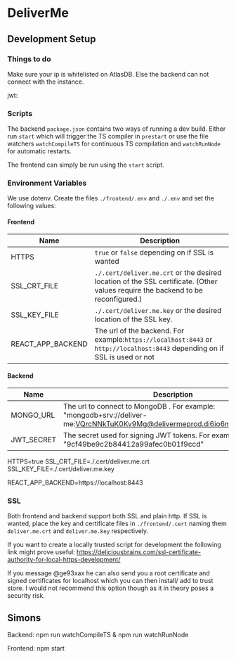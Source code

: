 # DeliverMe

## Development Setup

### Things to do

Make sure your ip is whitelisted on AtlasDB. Else the backend can not connect with the instance.




jwt: 

### Scripts

The backend `package.json` contains two ways of running a dev build.
Either run `start` which will trigger the TS compiler in `prestart` or
use the file watchers `watchCompileTS` for continuous TS compilation and `watchRunNode`
for automatic restarts.

The frontend can simply be run using the `start` script.

### Environment Variables

We use dotenv. Create the files `./frontend/.env` and  `./.env` and set the following values:

#### Frontend

| Name              | Description                                                                                                                       |
| ----------------- | --------------------------------------------------------------------------------------------------------------------------------- |
| HTTPS             | `true` or `false` depending on if SSL is wanted                                                                               |
| SSL_CRT_FILE      | `./.cert/deliver.me.crt` or the desired location of the SSL certificate. (Other values require the backend to be reconfigured.) |
| SSL_KEY_FILE      | `./.cert/deliver.me.key` or the desired location of the SSL key.                                                                |
| REACT_APP_BACKEND | The url of the backend. For example:`https://localhost:8443` or `http://localhost:8443` depending on if SSL is used or not                                                                   |

#### Backend

| Name       | Description                            |
| ---------- | -------------------------------------- |
| MONGO_URL  | The url to connect to MongoDB . For example: "mongodb+srv://deliver-me:VQrcNNkTuK0Kv9Mg@delivermeprod.di6io6m.mongodb.net/"          |
| JWT_SECRET | The secret used for signing JWT tokens. For example: "9cf49be9c2b84412a99afec0b01f9ccd" |

HTTPS=true
SSL_CRT_FILE=./.cert/deliver.me.crt
SSL_KEY_FILE=./.cert/deliver.me.key

REACT_APP_BACKEND=https://localhost:8443

### SSL

Both frontend and backend support both SSL and plain http.
If SSL is wanted, place the key and certificate files in `./frontend/.cert` naming them
`deliver.me.crt` and `deliver.me.key` respectively.

If you want to create a locally trusted script for development the following link might prove useful:
https://deliciousbrains.com/ssl-certificate-authority-for-local-https-development/

If you message @ge93xax he can also send you a root certificate and signed certificates for localhost which you can then install/ add to trust store.
I would not recommend this option though as it in theory poses a security risk.


## Simons

Backend: npm run watchCompileTS & npm run watchRunNode

Frontend: npm start

